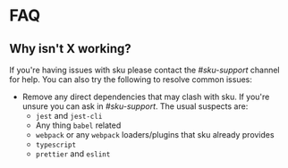 # FAQ

## Why isn't X working?

If you're having issues with sku please contact the _#sku-support_ channel for help.
You can also try the following to resolve common issues:

- Remove any direct dependencies that may clash with sku. If you're unsure you can ask in _#sku-support_. The usual suspects are:
  - `jest` and `jest-cli`
  - Any thing `babel` related
  - `webpack` or any `webpack` loaders/plugins that sku already provides
  - `typescript`
  - `prettier` and `eslint`
